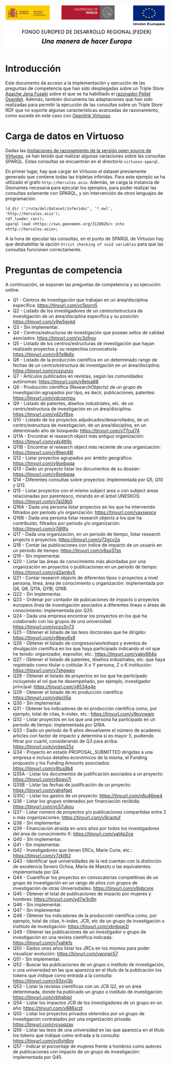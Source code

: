 ![](../../Docs/media/CabeceraDocumentosMD.png)

# Introducción

Este documento da acceso a la implementación y ejecución de las preguntas de competencia que han sido desplegadas sobre un Triple Store [Apache Jena Fuseki](https://jena.apache.org/documentation/fuseki2/) sobre el que se ha habilitado el [razonador Pellet Openllet](https://github.com/Galigator/openllet/). Además, también documenta las adaptaciones que han sido realizadas para permitir la ejecución de las consultas sobre un Triple Store RDF que no soporte algunas características avanzadas de razonamiento, como sucede en este caso con [Openlink Virtuoso](https://virtuoso.openlinksw.com/). 

# Carga de datos en Virtuoso

Dadas las [limitaciones de razonamiento de la versión open source de Virtuoso](http://docs.openlinksw.com/virtuoso/virtuosofaq6/), se han tenido que realizar algunas variaciones sobre las consultas SPARQL. Estas consultas se encuentran en el directorio `virtuoso-sparql`. 

En primer lugar, hay que cargar en Virtuoso el dataset previamente generado que contiene todas las tripletas inferidas. Para este ejemplo se ha utilizado el grafo `http://hercules.asio`. Además, se carga la instancia de Geonames necesaria para ejecutar los ejemplos, para poder realizar las consultas solamente con SPARQL, y sin intervención de otros lenguajes de programación:

```
ld_dir ('/ruta/del/dataset/inferido/', '*.owl', 'http://hercules.asio');
rdf_loader_run();
sparql load <https://sws.geonames.org/3128026/> into <http://hercules.asio>;
```

A la hora de ejecutar las consultas, en el punto de SPARQL de Virtuoso hay que deshabilitar la opción `Strict checking of void variables` para que las consultas funcionen correctamente.

# Preguntas de competencia

A continuación, se exponen las preguntas de competencia y su ejecución online:

* Q1 - Centros de  investigación que trabajan en un área/disciplina específica: https://tinyurl.com/yc5pvrn5
* Q2 - Listado de los investigadores de un centro/estructura de investigación de un área/disciplina específica y su posición: https://tinyurl.com/y9w5gykd
* Q3 - Sin implementar.
* Q4 - Centros/estructuras de investigación que posean sellos de calidad asociados: https://tinyurl.com/yc3zlhoy
* Q5 - Listado de los centros/estructuras de investigación que hayan realizado proyectos y su respectiva convocatoria: https://tinyurl.com/y97q9b6s
* Q6 - Listado de la producción científica en un determinado rango de fechas de un centro/estructura de investigación en un área/disciplina: https://tinyurl.com/ycszunzv
* Q7 - Artículos publicados en revistas, según las comunidades autónomas: https://tinyurl.com/y9ejsa88
* Q8 - Producción científica (ResearchObjects) de un grupo de investigación agrupados por tipo, es decir, publicaciones, patentes: https://tinyurl.com/ydcqxmpu
* Q9 - Listado de patentes, diseños industriales, etc. de un centro/estructura de investigación en un área/disciplina: https://tinyurl.com/yd2yf8xp
* Q10 - Listado de los proyectos adjudicados/desarrollados, de un centro/estructura de investigación, de un área/disciplina, en un determinado año de búsqueda: https://tinyurl.com/y77cut74
* Q11A - Encontrar el research object más antiguo organización: https://tinyurl.com/ydx4tt9c
* Q11B - Encontrar el research object más reciente de una organización: https://tinyurl.com/y9hen48l
* Q12 - Listar proyectos agrupados por ámbito geográfico: https://tinyurl.com/y9onbpqa
* Q13 - Dado un proyecto listar los documentos de su dossier: https://tinyurl.com/y9onbpqa
* Q14 - Diferentes consultas sobre proyectos: Implementada por Q5, Q10 y Q12.
* Q15 - Listar proyectos con el mismo subject area o con subject areas relacionadas por parentesco, mirando en el árbol UNESKOS: https://tinyurl.com/y7al28b5
* Q16A - Dada una persona listar proyectos en los que ha intervenido filtrados por periodo y/o organización: https://tinyurl.com/yaxswxce
* Q16B - Dada una persona listar research objects a los que ha contribuido, filtrados por periodo y/o organización: https://tinyurl.com/y7dlllfu
* Q17 - Dada una organización, en un periodo de tiempo, listar research projects o proyectos: https://tinyurl.com/y72gcv2q
* Q18 - Contar las publicaciones con índice de impacto de un usuario en un periodo de tiempo: https://tinyurl.com/y8sq37ss
* Q19 - Sin implementar.
* Q20 - Listar las áreas de conocimiento más abordadas por una organización en proyectos o publicaciones en un periodo de tiempo: https://tinyurl.com/yd2amby5
* Q21 - Contar research objects de diferentes tipos o proyectos a nivel persona, línea, área de conocimiento u organización: implementada por Q6, Q8, Q11A, Q11B, Q16B.
* Q22 - Sin implementar.
* Q23 - Ordenar por contador de pubicaciones de impacto o proyectos europeos línea de investigación asociados a diferentes líneas o áreas de conocimiento: implementada por Q20.
* Q24 - Dada una empresa encontrar los proyectos en los que ha colaborado con los grupos de una universidad: https://tinyurl.com/yczu3n73
* Q25 - Obtener el listado de las tesis doctorales que he dirigido: https://tinyurl.com/y9bwy6s9
* Q26 - Obtener el listado de congresos/workshops y eventos de divulgación científica en los que haya participado indicando el rol que he tenido: organizador, expositor, etc.: https://tinyurl.com/yaby664q
* Q27 - Obtener el listado de patentes, diseños industriales, etc. que haya registrado como titular o cotitular X o Y persona, Z o K institución: https://tinyurl.com/y7xhgwpv
* Q28 - Obtener el listado de proyectos en los que he participado incluyendo el rol que he desempeñado, por ejemplo, investigador principal: https://tinyurl.com/y8534q4e
* Q29 - Obtener el listado de mi producción científica: https://tinyurl.com/ydgclj5a
* Q30 - Sin implementar.
* Q31 - Obtener los indicadores de mi producción científica como, por ejemplo, total de citas, h-index, etc.: https://tinyurl.com/y9pvvwam
* Q32 - Listar proyectos en los que una persona ha participado en un periodo de tiempo: implementada por Q16A.
* Q33 - Dado un periodo de 6 años devuelveme el número de academic articles con factor de impacto y determina si es mayor 5, pudiendo filtrar por cuartil, considerando de Q3 para arriba: https://tinyurl.com/yckep25z
* Q34 - Proyecto en estado PROPOSAL_SUBMITTED dirigidas a una empresa e incluso detalles económicos de la misma, el Funding propuesto y los Funding Amounts associados: https://tinyurl.com/y9tus8k4
* Q35A - Listar los documentos de justificación asociados a un proyecto: https://tinyurl.com/y8ogyj7l
* Q35B - Listar las fechas de justificación de un proyecto: https://tinyurl.com/yahgfgpt
* Q35C - Listar los gastos de un proyecto: https://tinyurl.com/y6u46ew4
* Q36 - Listar los grupos ordenados por financiación recibida: https://tinyurl.com/yc57ukou
* Q37 - Listar número de proyectos y/o publicaciones compartidas entre 2 o más organizaciones: https://tinyurl.com/y9cantuf
* Q38 - Sin implementar.
* Q39 - Financiación atraída en unos años por todos los investigadores del área de conocimiento X: https://tinyurl.com/yat4p2ce
* Q40 - Sin implementar.
* Q41 - Sin implementar.
* Q42 - Investigadores que tienen ERCs, Marie Curie, etc.: https://tinyurl.com/y7zkl9j2
* Q43 - Identificar qué universidades de la red cuentan con la distinción de excelencia Severo Ochoa, María de Maeztu o las equivalentes: implementada por Q4.
* Q44 - Cuantificar los proyectos en convocatorias competitivas de un grupo de investigación en un rango de años con grupos de investigación de otras Universidades: https://tinyurl.com/y9obcvre
* Q45 - Obtener el total de publicaciones de impacto por mujeres y hombres: https://tinyurl.com/yd7w3c6n
* Q46 - Sin implementar.
* Q47 - Sin implementar.
* Q48 - Obtener los indicadores de la producción científica como, por ejemplo, total de citas, h-index, JCR, etc de un grupo de investigación o instituto de investigación: https://tinyurl.com/ybnbsw2l
* Q49 - Obtener las publicaciones de un investigador o grupo de investigación en una revista científica indicada: https://tinyurl.com/y7vahkfs
* Q50 - Dados unos años listar los JRCs en los mismos para poder visualizar evolución: https://tinyurl.com/yanngc57
* Q51 - Sin implementar.
* Q52 - Buscar las publicaciones de un grupo o instituto de investigación, o una universidad en las que aparezca en el título de la publicación los tokens que indique como entrada a la consulta: https://tinyurl.com/y93zyj3b
* Q53 - Listar la revistas científicas con un JCR Q2, en un área determinada, donde ha publicado un grupo o instituto de investigación: https://tinyurl.com/ybhgbjpt
* Q54 - Listar los impactos JCR de los investigadores de un grupo en un año: https://tinyurl.com/y886xrzt
* Q55 - Listar los proyectos privados obtenidos por un grupo de investigación contratados por una organización privada: https://tinyurl.com/ycvuqzay
* Q56 - Listar las tesis de una universidad en las que aparezca en el título los tokens que indique como entrada a la consulta: https://tinyurl.com/yc6vh6ny
* Q57 - Indicar el porcentaje de mujeres frente a hombres como autores de publicaciones con impacto de un grupo de investigación: implementada por Q45.
